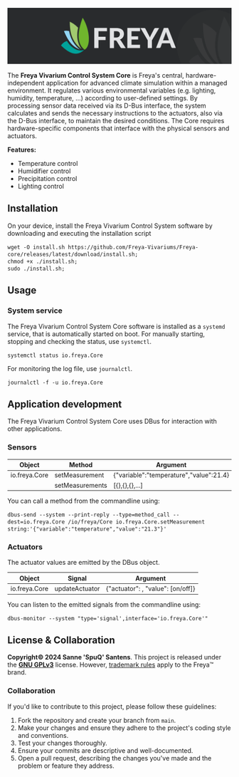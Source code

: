 ![Freya banner](https://raw.githubusercontent.com/Freya-Vivariums/.github/main/documentation/Freya_banner.png)

The **Freya Vivarium Control System Core** is Freya's central, hardware-independent application for advanced climate simulation within a managed environment. It regulates various environmental variables (e.g. lighting, humidity, temperature, ...) according to user-defined settings. By processing sensor data received via its D-Bus interface, the system calculates and sends the necessary instructions to the actuators, also via the D-Bus interface, to maintain the desired conditions. The Core requires hardware-specific components that interface with the physical sensors and actuators.

**Features:**
- Temperature control
- Humidifier control
- Precipitation control
- Lighting control

## Installation
On your device, install the Freya Vivarium Control System software by downloading and executing the installation script
```
wget -O install.sh https://github.com/Freya-Vivariums/Freya-core/releases/latest/download/install.sh;
chmod +x ./install.sh;
sudo ./install.sh;
```

## Usage

### System service
The Freya Vivarium Control System Core software is installed as a `systemd` service, that is automatically started on boot. For manually starting, stopping and checking the status, use `systemctl`.
```
systemctl status io.freya.Core
```
For monitoring the log file, use `journalctl`.
```
journalctl -f -u io.freya.Core
```

## Application development
The Freya Vivarium Control System Core uses DBus for interaction with other applications.

### Sensors

| Object        | Method         | Argument                                | Returns      |
|---------------|----------------|-----------------------------------------|--------------|
| io.freya.Core | setMeasurement | {"variable":"temperature","value":21.4} |              |
|               | setMeasurements| [{},{},{},...]                          |              |

You can call a method from the commandline using:
```
dbus-send --system --print-reply --type=method_call --dest=io.freya.Core /io/freya/Core io.freya.Core.setMeasurement string:'{"variable":"temperature","value":"21.3"}'
```
### Actuators
The actuator values are emitted by the DBus object.

| Object        | Signal         | Argument                                |
|---------------|----------------|-----------------------------------------|
| io.freya.Core | updateActuator | {"actuator": , "value": [on/off]}       |

You can listen to the emitted signals from the commandline using:
```
dbus-monitor --system "type='signal',interface='io.freya.Core'"
```


## License & Collaboration
**Copyright© 2024 Sanne 'SpuQ' Santens**. This project is released under the [**GNU GPLv3**](https://www.gnu.org/licenses/gpl-3.0.en.html) license. However, [trademark rules](https://github.com/Freya-Vivariums/.github/blob/main/brand/Freya_Trademark_Rules_and_Guidelines.md) apply to the Freya™ brand.

### Collaboration

If you'd like to contribute to this project, please follow these guidelines:
1. Fork the repository and create your branch from `main`.
2. Make your changes and ensure they adhere to the project's coding style and conventions.
3. Test your changes thoroughly.
4. Ensure your commits are descriptive and well-documented.
5. Open a pull request, describing the changes you've made and the problem or feature they address.